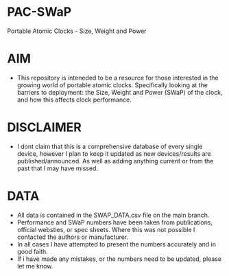 # PAC-SWaP
Portable Atomic Clocks - Size, Weight and Power


# AIM
- This repository is inteneded to be a resource for those interested in the growing world of portable atomic clocks. Specifically looking at the barriers to deployment: the Size, Weight and Power (SWaP) of the clock, and how this affects clock performance.


# DISCLAIMER
- I dont claim that this is a comprehensive database of every single device, however I plan to keep it updated as new devices/results are published/announced. As well as adding anything current or from the past that I may have missed.


# DATA
- All data is contained in the SWAP_DATA.csv file on the main branch.
- Performance and SWaP numbers have been taken from publications, official websties, or spec sheets. Where this was not possible I contacted the authors or manufacturer. 
- In all cases I have attempted to present the numbers accurately and in good faith.
- If i have made any mistakes, or the numbers need to be updated, please let me know.


